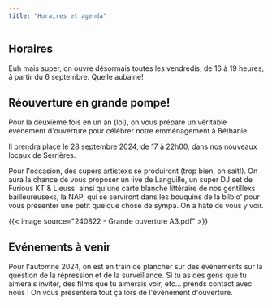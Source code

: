 ```yaml
---
title: "Horaires et agenda"
---
```


## Horaires

Euh mais super, on ouvre désormais toutes les vendredis, de 16 à 19 heures, à partir du 6 septembre. Quelle aubaine!

## Réouverture en grande pompe!
Pour la deuxième fois en un an (lol), on vous prépare un véritable événement d'ouverture pour célébrer notre emménagement à Béthanie 

Il prendra place le 28 septembre 2024, de 17 à 22h00, dans nos nouveaux locaux de Serrières. 

Pour l'occasion, des supers artistexs se produiront (trop bien, on sait!). On aura la chance de vous proposer un live de Languille, un super DJ set de Furious KT & Lieuss' ainsi qu'une carte blanche littéraire de nos gentillexs bailleureusexs, la NAP, qui se serviront dans les bouquins de la bilbio' pour vous présenter une petit quelque chose de sympa. On a hâte de vous y voir.

{{< image source="240822 - Grande ouverture A3.pdf" >}}

## Evénements à venir
Pour l'automne 2024, on est en train de plancher sur des événements sur la question de la répression et de la surveillance. Si tu as des gens que tu aimerais inviter, des films que tu aimerais voir, etc... prends contact avec nous ! On vous présentera tout ça lors de l'événement d'ouverture.

